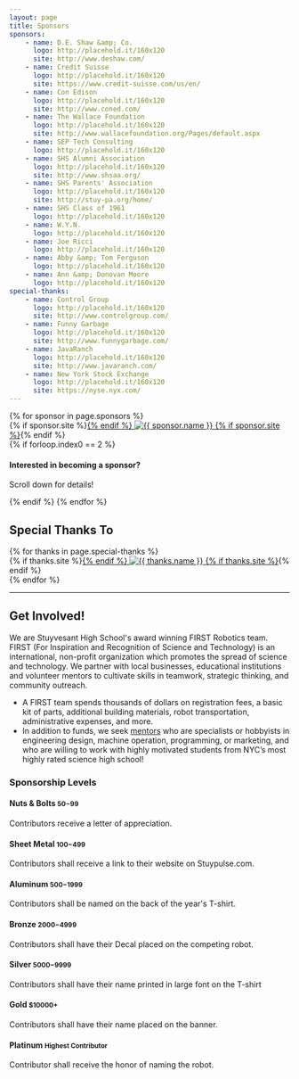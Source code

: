 ```yaml
---
layout: page
title: Sponsors
sponsors:
    - name: D.E. Shaw &amp; Co.
      logo: http://placehold.it/160x120
      site: http://www.deshaw.com/
    - name: Credit Suisse
      logo: http://placehold.it/160x120
      site: https://www.credit-suisse.com/us/en/
    - name: Con Edison
      logo: http://placehold.it/160x120
      site: http://www.coned.com/
    - name: The Wallace Foundation
      logo: http://placehold.it/160x120
      site: http://www.wallacefoundation.org/Pages/default.aspx
    - name: SEP Tech Consulting
      logo: http://placehold.it/160x120
    - name: SHS Alumni Association
      logo: http://placehold.it/160x120
      site: http://www.shsaa.org/
    - name: SHS Parents' Association
      logo: http://placehold.it/160x120
      site: http://stuy-pa.org/home/
    - name: SHS Class of 1961
      logo: http://placehold.it/160x120
    - name: W.Y.N.
      logo: http://placehold.it/160x120
    - name: Joe Ricci
      logo: http://placehold.it/160x120
    - name: Abby &amp; Tom Ferguson
      logo: http://placehold.it/160x120
    - name: Ann &amp; Donovan Moore
      logo: http://placehold.it/160x120
special-thanks:
    - name: Control Group
      logo: http://placehold.it/160x120
      site: http://www.controlgroup.com/
    - name: Funny Garbage
      logo: http://placehold.it/160x120
      site: http://www.funnygarbage.com/
    - name: JavaRanch
      logo: http://placehold.it/160x120
      site: http://www.javaranch.com/
    - name: New York Stock Exchange
      logo: http://placehold.it/160x120
      site: https://nyse.nyx.com/
---
```

<div class="row">
{% for sponsor in page.sponsors %}
    <div class="span3 sponsor-logo-container">
        {% if sponsor.site %}<a href="{{ sponsor.site }}">{% endif %}
        <img class="sponsor-logo" alt="{{ sponsor.name }}" title="{{ sponsor.name }}" src="{{ sponsor.logo }}">
        {% if sponsor.site %}</a>{% endif %}
    </div>
    {% if forloop.index0 == 2 %}
        <div class="span3">
            <div class="well">
                <h4>Interested in becoming a sponsor?</h4>
                <p>Scroll down for details!</p>
            </div>
        </div>
    {% endif %}
{% endfor %}
</div>

## Special Thanks To

<div class="row">
{% for thanks in page.special-thanks %}
    <div class="span3 sponsor-logo-container">
        {% if thanks.site %}<a href="{{ thanks.site }}">{% endif %}
        <img class="sponsor-logo" alt="{{ thanks.name }}" title="{{ thanks.name }}" src="{{ thanks.logo }}">
        {% if thanks.site %}</a>{% endif %}
    </div>
{% endfor %}
</div>

---

## Get Involved!
We are Stuyvesant High School's award winning FIRST Robotics team.  FIRST (For Inspiration and Recognition of Science and Technology) is an international, non-profit organization which promotes the spread of science and technology. We partner with local businesses, educational institutions and volunteer mentors to cultivate skills in teamwork, strategic thinking, and community outreach.

- A FIRST team spends thousands of dollars on registration fees, a basic kit of parts, additional building materials, robot transportation, administrative expenses, and more.
- In addition to funds, we seek [mentors](/about/mentors/) who are specialists or hobbyists in engineering design, machine operation, programming, or marketing, and who are willing to work with highly motivated students from NYC’s most highly rated science high school!

### Sponsorship Levels

#### Nuts & Bolts <small>$50-$99</small>
Contributors receive a letter of appreciation.

#### Sheet Metal <small>$100-$499</small>
Contributors shall receive a link to their website on Stuypulse.com.

#### Aluminum <small>$500-$1999</small>
Contributors shall be named on the back of the year's T-shirt.

#### Bronze <small>$2000-$4999</small>
Contributors shall have their Decal placed on the competing robot. 

#### Silver <small>$5000-$9999</small>
Contributors shall have their name printed in large font on the T-shirt 

#### Gold <small>$10000+</small>
Contributors shall have their name placed on the banner. 

#### Platinum <small>Highest Contributor</small>
Contributor shall receive the honor of naming the robot.
